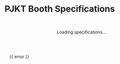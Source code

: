# PJKT Booth Specifications

<script setup>
import { onMounted, ref, nextTick, onUnmounted } from 'vue'
import * as THREE from 'three'

const specs = ref({
  // Fallback specs in case API is unavailable
  MaxTriangles: 50000,
  MaxMaterial: 4,          // Updated to 4
  MaxStaticMeshes: 100,
  MaxDims: [6, 6, 7],     // Updated dimensions
  MaxDimsMargin: 0.5,
  MaxBuildSize: 8,
  MaxFileSize: 50,        // Updated to 50
  MaxVram: 35,            // Updated to 35
  MaxPickups: 10,
  MaxAvatarPedestals: 2,
  MaxPortals: 1,
  MaxTextMeshPro: 1,      // Updated to 1
  MaxParticles: 50,       // Updated to 50
  MaxMirrors: 0,
  MaxSkinnedMeshRenderers: 1,  // Updated to 1
  MaxAnimators: 1,        // Updated to 1
  MaxAnimations: 8,       // Updated to 8
  MaxUdonScripts: 10,
  UdonWhitelist: [
    'Default SDK Scripts',
    "Packages/com.vrchat.worlds/Samples/UdonExampleScene/UdonProgramSources/AvatarPedestal Program.asset",
    "Packages/com.vrchat.worlds/Samples/UdonExampleScene/UdonProgramSources/DownloadString.asset",
    "Packages/com.vrchat.worlds/Samples/UdonExampleScene/Prefabs/VRCChair/StationGraph.asset"
  ]
})
const loading = ref(true)
const error = ref(null)
const eventName = ref('')
const eventInfo = ref(null)

// Three.js setup for booth preview
const canvasRef = ref(null)
let renderer, scene, camera, animationFrameId

function createTextSprite(text, position, color = '#ff69b4') {
  const canvas = document.createElement('canvas')
  const context = canvas.getContext('2d')
  
  // Tiny text with high resolution for crispness
  const padding = 1
  context.font = 'Bold 8px Inter, -apple-system, BlinkMacSystemFont'
  const textWidth = context.measureText(text).width
  const width = textWidth + padding * 2
  const height = 9
  
  canvas.width = width * 8
  canvas.height = height * 8
  context.scale(8, 8)
  
  context.fillStyle = '#ffffff'
  context.textAlign = 'center'
  context.textBaseline = 'middle'
  context.fillText(text, width / 2, height / 2)
  
  const texture = new THREE.CanvasTexture(canvas)
  texture.minFilter = THREE.LinearFilter
  texture.magFilter = THREE.LinearFilter
  
  const spriteMaterial = new THREE.SpriteMaterial({ 
    map: texture,
    transparent: true,
    depthTest: false,
    sizeAttenuation: false
  })
  
  const sprite = new THREE.Sprite(spriteMaterial)
  sprite.scale.set(width / 100, height / 100, 1)
  sprite.position.copy(new THREE.Vector3(position.x, position.y, position.z))
  
  sprite.onBeforeRender = (renderer, scene, camera) => {
    sprite.position.copy(new THREE.Vector3(position.x, position.y, position.z))
    sprite.quaternion.copy(camera.quaternion)
  }
  
  return sprite
}

function createMeasurementTick(start, end, color = 0xff69b4) {  // Changed to hot pink
  const geometry = new THREE.BufferGeometry().setFromPoints([start, end])
  const material = new THREE.LineBasicMaterial({ 
    color: color,
    opacity: 0.6,
    transparent: true
  })
  return new THREE.Line(geometry, material)
}

function initThreeJS() {
  const container = canvasRef.value
  if (!container) return

  scene = new THREE.Scene()
  scene.background = new THREE.Color('#242424')

  const aspect = container.clientWidth / container.clientHeight
  camera = new THREE.PerspectiveCamera(45, aspect, 0.1, 1000)
  const radius = 18
  camera.position.set(radius * 0, 9, radius * 0)
  camera.lookAt(0, 0, 0)

  renderer = new THREE.WebGLRenderer({
    canvas: container,
    antialias: true,
    alpha: true
  })
  renderer.setPixelRatio(window.devicePixelRatio)
  renderer.setSize(container.clientWidth, container.clientHeight, false)

  const gridHelper = new THREE.GridHelper(10, 10, 0x666666, 0x444444)
  gridHelper.material.opacity = 0.3
  gridHelper.material.transparent = true
  scene.add(gridHelper)

  // Add arrow helper to show forward direction
  const arrowDir = new THREE.Vector3(0, 0, 1)
  arrowDir.normalize()
  const arrowOrigin = new THREE.Vector3(0, 0.1, 0)
  const arrowLength = 2
  const arrowColor = 0x00ff00 // Green color
  const headLength = 0.4
  const headWidth = 0.3
  const arrowHelper = new THREE.ArrowHelper(arrowDir, arrowOrigin, arrowLength, arrowColor, headLength, headWidth)
  scene.add(arrowHelper)

  if (!specs.value?.MaxDims) return
  const [width, length, height] = specs.value.MaxDims

  const colors = [
    new THREE.Color(0xff69b4),
    new THREE.Color(0xff1493),
    new THREE.Color(0xda70d6),
    new THREE.Color(0x9370db),
    new THREE.Color(0x8a2be2)
  ]
  
  let colorIndex = 0
  let nextColorIndex = 1
  let colorTransition = 0

  const geometry = new THREE.BoxGeometry(width, height, length)
  const material = new THREE.MeshPhysicalMaterial({
    color: colors[0],
    transparent: true,
    opacity: 0.1,  // More transparent
    metalness: 0.9,
    roughness: 0.2,
    reflectivity: 0.7,
    clearcoat: 0.3,
    clearcoatRoughness: 0.2,
    side: THREE.DoubleSide,
    depthWrite: false  // Don't write to depth buffer
  })

  const cube = new THREE.Mesh(geometry, material)
  cube.position.y = height / 2
  cube.renderOrder = 1  // Render after lines
  scene.add(cube)

  const edgesGeometry = new THREE.EdgesGeometry(geometry)
  const edgesLayers = colors.map((color, i) => {
    // Create inner edges
    const innerEdges = new THREE.LineSegments(
      edgesGeometry,
      new THREE.LineBasicMaterial({
        color,
        transparent: true,
        opacity: 0.9,
        depthTest: false,
        depthWrite: false,
        linewidth: 2
      })
    )
    innerEdges.position.y = height / 2
    innerEdges.renderOrder = 2
    scene.add(innerEdges)

    // Create slightly offset outer edges
    const outerEdges = new THREE.LineSegments(
      edgesGeometry,
      new THREE.LineBasicMaterial({
        color,
        transparent: true,
        opacity: 0.6,
        depthTest: false,
        depthWrite: false,
        linewidth: 1
      })
    )
    outerEdges.position.y = height / 2
    outerEdges.scale.set(1.001 + i * 0.001, 1.001 + i * 0.001, 1.001 + i * 0.001)
    outerEdges.renderOrder = 3
    scene.add(outerEdges)

    return { inner: innerEdges, outer: outerEdges }
  })

  const labels = [
    { text: `${width}m`, position: { x: 0, y: 0.3, z: -length/2 - 0.2 } },
    { text: `${length}m`, position: { x: -width/2 - 0.2, y: 0.3, z: 0 } },
    { text: `${height}m`, position: { x: -width/2 - 0.4, y: height/2, z: -length/2 - 0.2 } }
  ]

  labels.forEach(label => scene.add(createTextSprite(label.text, label.position)))

  const ambientLight = new THREE.AmbientLight(0xffffff, 0.5)
  scene.add(ambientLight)

  const directionalLight = new THREE.DirectionalLight(0xffffff, 0.8)
  directionalLight.position.set(5, 10, 5)
  scene.add(directionalLight)

  function animate() {
    if (!scene || !camera) return
    
    animationFrameId = requestAnimationFrame(animate)
    theta += 0.001

    camera.position.x = radius * Math.cos(theta)
    camera.position.z = radius * Math.sin(theta)
    camera.lookAt(0, height/4, 0)

    colorTransition += 0.005
    if (colorTransition >= 1) {
      colorTransition = 0
      colorIndex = nextColorIndex
      nextColorIndex = (nextColorIndex + 1) % colors.length
    }

    const currentColor = colors[colorIndex]
    const nextColor = colors[nextColorIndex]
    const lerpedColor = new THREE.Color()
    lerpedColor.lerpColors(currentColor, nextColor, colorTransition)

    material.color.copy(lerpedColor)
    edgesLayers.forEach(({ inner, outer }, i) => {
      const edgeColor = new THREE.Color()
      edgeColor.lerpColors(currentColor, nextColor, colorTransition + i * 0.2)
      inner.material.color.copy(edgeColor)
      outer.material.color.copy(edgeColor)
    })

    scene.traverse((object) => {
      if (object.isSprite && object.onBeforeRender) {
        object.onBeforeRender(renderer, scene, camera)
      }
    })

    renderer.render(scene, camera)
  }

  let theta = 0
  animate()

  const handleResize = () => {
    if (!container || !camera || !renderer) return
    const width = container.clientWidth
    const height = container.clientHeight
    camera.aspect = width / height
    camera.updateProjectionMatrix()
    renderer.setSize(width, height, false)
  }

  window.addEventListener('resize', handleResize)
  handleResize()
}

onMounted(async () => {
  try {
    const response = await fetch('https://api.projektcommunity.com/projects', {
      mode: 'cors',
      headers: {
        'Accept': 'application/json'
      }
    })
    if (!response.ok) {
      throw new Error('API response was not ok')
    }
    const data = await response.json()
    const now = new Date()
    
    // Find the closest future event that's accepting booths
    const futureEvents = data.projects
      .filter(p => p.accepting_booth && p.booth_requirements && new Date(p.start_date) > now)
      .sort((a, b) => new Date(a.start_date) - new Date(b.start_date))

    if (futureEvents.length === 0) {
      error.value = 'No upcoming events are currently accepting booths'
      loading.value = false
      return
    }

    const nextEvent = futureEvents[0]
    specs.value = nextEvent.booth_requirements
    eventName.value = nextEvent.name
    eventInfo.value = {
      startDate: new Date(nextEvent.start_date).toLocaleDateString(),
      endDate: new Date(nextEvent.end_date).toLocaleDateString(),
      deadline: new Date(nextEvent.booth_deadline_date).toLocaleDateString(),
      logo: nextEvent.Logo?.path,
      preview: nextEvent.preview_link
    }
    loading.value = false
    
    // Initialize Three.js only after specs are loaded
    nextTick(() => {
      if (canvasRef.value && specs.value) {
        initThreeJS()
      }
    })
  } catch (e) {
    error.value = 'Using fallback specifications - API is currently unavailable'
    loading.value = false
    // We'll still initialize Three.js with fallback specs
    nextTick(() => {
      if (canvasRef.value) {
        initThreeJS()
      }
    })
  }
})

onUnmounted(() => {
  // Cleanup Three.js resources
  if (animationFrameId) {
    cancelAnimationFrame(animationFrameId)
  }
  if (renderer) {
    renderer.dispose()
  }
  if (scene) {
    scene.traverse((object) => {
      if (object.geometry) {
        object.geometry.dispose()
      }
      if (object.material) {
        if (Array.isArray(object.material)) {
          object.material.forEach(material => material.dispose())
        } else {
          object.material.dispose()
        }
      }
    })
  }
})

const formatNumber = (num) => num.toLocaleString()
</script>

<ClientOnly>

<div class="specifications-page">
<!-- Wrap all content in a scoped div -->

<div v-if="loading" class="loading">Loading specifications...</div>
<div v-else-if="error" class="error-message">{{ error }}</div>
<template v-else>

<div class="specs-content">
<div class="event-header">
    <img v-if="eventInfo.logo" :src="eventInfo.logo" :alt="eventName + ' logo'" class="event-logo">
    <div class="event-info">
        <h1 class="event-title">{{ eventName }}</h1>
        <div class="event-metadata">
            <div class="dates">
                <span class="icon">📅</span>
                <span>Event: {{ eventInfo.startDate }} - {{ eventInfo.endDate }}</span>
            </div>
            <div class="deadline">
                <span class="icon">⏰</span>
                <span>Booth submissions due: {{ eventInfo.deadline }}</span>
            </div>
            <div v-if="eventInfo.preview" class="preview-info">
                <a :href="eventInfo.preview" target="_blank" rel="noopener">
                    <span class="icon">🔍</span>
                    <span>Preview Event Space</span>
                </a>
            </div>
        </div>
    </div>
</div>

::: warning IMPORTANT NOTE
Before creating your booth, make sure to review all specifications carefully. The SDK makes sure everything is correct but staff may contact you for adjustments if needed.
:::

## 📐 Geometry and Gameobjects


**Maximum limits:**
<div class="specs-grid">
  <div class="spec-item">
    <div class="spec-value">{{ formatNumber(specs.MaxTriangles) }}</div>
    <div class="spec-label">Max Triangles</div>
  </div>
  <div class="spec-item">
    <div class="spec-value">{{ specs.MaxMaterial }}</div>
    <div class="spec-label">Material slots</div>
  </div>
  <div class="spec-item">
    <div class="spec-value">{{ specs.MaxStaticMeshes }}</div>
    <div class="spec-label">Static Meshes</div>
  </div>
</div>

::: info Static Flags
Objects that are not animated or interactive must have the following static flags enabled:
- Occludee Static
- Batching Static
- Contribute GI
- Reflection Probe Static

If you are not sure how to set these flags, the SDK will automatically set them for you when you build your booth.
:::

**Maximum Dimensions:**
<div class="dimensions-box">
  <div class="booth-preview">
    <canvas ref="canvasRef" class="preview-canvas"></canvas>
  </div>
  <div class="dimensions-info">
    <div class="dim">Width: {{ specs.MaxDims[0] }}m</div>
    <div class="dim">Length: {{ specs.MaxDims[1] }}m</div>
    <div class="dim">Height: {{ specs.MaxDims[2] }}m</div>
    <div v-if="specs.MaxDimsMargin" class="margin-note">
      ℹ️ Includes {{ specs.MaxDimsMargin }}m safety margin
    </div>
  </div>
</div>

## 💾 Size Requirements

<div class="resource-limits">
  <div class="resource-item">
    <span class="resource-icon">📦</span>
    <span class="resource-label">VRChat Build Size</span>
    <span class="resource-value">{{ specs.MaxBuildSize ?? 8 }} MB</span>
  </div>
  <div class="resource-item">
    <span class="resource-icon">💾</span>
    <span class="resource-label">Uncompressed Size</span>
    <span class="resource-value">{{ specs.MaxFileSize }} MB</span>
  </div>
  <div class="resource-item">
    <span class="resource-icon">🎮</span>
    <span class="resource-label">VRAM Usage</span>
    <span class="resource-value">{{ specs.MaxVram }} MB</span>
  </div>
</div>

## 🎮 Interactive Elements

::: info Pickup Physics
- Only kinematic pickups allowed
- No gravity or collision-based physics
:::

<div class="feature-grid">
  <div class="feature-card">
    <div class="feature-title">Pickups</div>
    <div class="feature-value">{{ specs.MaxPickups }}</div>
  </div>
  <div class="feature-card">
    <div class="feature-title">Avatar Pedestals</div>
    <div class="feature-value">{{ specs.MaxAvatarPedestals }}</div>
    <div class="feature-note">May be distance hidden</div>
  </div>
  <div class="feature-card">
    <div class="feature-title">Portals</div>
    <div class="feature-value">{{ specs.MaxPortals }}</div>
    <div class="feature-note">May be distance hidden</div>
  </div>
</div>

## 📱 Mobile & Quest Compatibility

::: warning Mobile & Quest Limitations
- All booth texture assets are limited to a maximum size of **1024x1024** (1K) on Quest platforms
- Many advanced shader features do not function properly on Quest
- Mobile & Quest users may have different visual experience due to this compared to PC users
- Test your booth on Quest if possible before submission, VRChat supports testing on Android based devices (Phones, Quests, Picos, etc)
:::

### Quest Shader Considerations
- **Avoid** complex effects like, not only for performance but also for compatibility
- **Test** your booth on a Quest if possible, ask staff for help if needed
- **Provide** simplified materials for Quest users when using complex shaders

### Quest Performance Tips
- Optimize texture usage - fewer, smaller textures perform better, **Also will make sure readability is good on Quest**
- You can use TMP for text instead of a texture to retain sharpness and readability while saving on texture size
- Consider providing a Quest-optimized version of your booth that uses fewer resources, helps with performance and compatibility and helps visitors around your booth!


## 🎨 Visuals and Audio

### Lighting Requirements
- All lights must be set to **Baked** mode
- Light intensity: Maximum 10
- Light range: Maximum 7m
- Lightprobes allowed
- No realtime or mixed lighting allowed
- No cubemaps allowed
- Lightmap settings will be enforced by SDK and might be adjusted on our side

### Shader Guidelines

**Custom Shaders**  
- Allowed, but prefer performance-friendly implementations.  
- Avoid using grab pass or screen space effects.

**Poiyomi Shader Notes**  
- **Avoid:** Poiyomi PRO shaders  
- **Use Instead:** Poiyomi Lite/World shaders, **Creator Companion VPM releases recommended** for compatibility purposes.
- **Ensure that all Poiyomi shaders are locked before building your booth.**

### Audio Requirements
- Sound effects only
- Must stay within booth area
- Non-intrusive to neighbors

### Visual Elements

<div class="feature-grid">
  <div class="feature-card">
    <div class="feature-title">TextMeshPro Components</div>
    <div class="feature-value">{{ specs.MaxTextMeshPro }}</div>
  </div>
  <div class="feature-card">
    <div class="feature-title">Active Particles</div>
    <div class="feature-value">{{ specs.MaxParticles }}</div>
    <div class="feature-note">No collision particles</div>
  </div>
</div>

## 🎬 Animations

<div class="feature-grid">
  <div class="feature-card">
    <div class="feature-title">Skinned Mesh Renderers</div>
    <div class="feature-value">{{ specs.MaxSkinnedMeshRenderers }}</div>
  </div>
  <div class="feature-card">
    <div class="feature-title">Animator Components</div>
    <div class="feature-value">{{ specs.MaxAnimators }}</div>
  </div>
  <div class="feature-card">
    <div class="feature-title">Animation Clips</div>
    <div class="feature-value">{{ specs.MaxAnimations }}</div>
  </div>
</div>

## 📜 Scripting

::: warning Script Limitations
- Maximum {{ specs.MaxUdonScripts }} Udon scripts per booth
- Only use approved scripts (listed below)
- No custom Udon scripting allowed
:::

### Approved Scripts
<div class="script-container">
  <div v-for="script in specs.UdonWhitelist" :key="script" class="script-item">
    <span class="script-icon">📄</span>
    {{ script.split('/').pop().replace('.asset', '') }}
  </div>
</div>

### VRC SDK Components
<div class="script-container">
  <div class="script-item">
    <span class="script-icon">📄</span>
    Avatar Pedestals
  </div>
  <div class="script-item">
    <span class="script-icon">📄</span>
    Portals
  </div>
  <div class="script-item">
    <span class="script-icon">📄</span>
    DownloadString
  </div>
  <div class="script-item">
    <span class="script-icon">📄</span>
    VRCChair
  </div>
</div>

## ⚠️ Final Notes

::: danger Important
- Unlisted features may not be supported, ask staff for clarification
- We may ask for changes to your booth if we deem it necessary
- Staff will contact for necessary changes if needed
:::

::: tip Support
- Need buttons? Check out the [components page](/booths/components)
- Have question? Feedback? Shoot us a message in our Discord representative channels
:::

</div>


</template>

</div>

</ClientOnly>

<style scoped>
/* Scope all styles to specifications-page */
.specifications-page {
  /* Base wrapper styles */
  width: 100%;
  max-width: 100%;
}

.specifications-page .event-logo {
  width: 64px;
  height: 64px;
  object-fit: contain;
  border-radius: 8px;
}

.specifications-page .specs-content {
  margin: 0;
}

.specifications-page h1 {
  margin-bottom: 0;
}

.specifications-page h2.event-title {
  margin: 0 0 0.25rem;
  font-size: 1.85rem;
  color: var(--vp-c-text-1);
  text-shadow: none;
  font-weight: 700;
}

.specifications-page h2 {
  margin-top: 2rem;
  margin-bottom: 1rem;
}

.specifications-page .loading {
  text-align: center;
  padding: 2rem;
  color: var(--vp-c-text-2);
}

.specifications-page .error-message {
  color: var(--vp-c-danger);
  padding: 1rem;
  border: 1px solid var(--vp-c-danger);
  border-radius: 6px;
  margin: 1rem 0;
}

.specifications-page .event-header {
  display: flex;
  gap: 1.5rem;
  align-items: flex-start;
  margin: 0;
  padding: 1rem;
  background: linear-gradient(135deg, 
    var(--vp-c-bg-soft) 0%,
    var(--vp-c-bg) 100%
  );
  border: 1px solid var(--vp-c-divider);
  border-radius: 10px;
  box-shadow: 0 1px 3px rgba(0, 0, 0, 0.05);
}

.specifications-page .event-info {
  display: block;
  min-height: min-content;
  overflow: hidden;
  height: auto;
  float: left;
  clear: both;
}

.specifications-page .event-metadata {
  margin-top: 0.25rem;
}

.specifications-page .dates, .deadline {
  display: flex;
  align-items: center;
  gap: 0.5rem;
  color: var(--vp-c-text-1);
  font-size: 0.95rem;
  margin: 0;
  padding: 0.35rem 0;
  background: transparent;
  border: none;
  box-shadow: none;
}

.specifications-page .dates:hover, .deadline:hover {
  background: transparent;
}

.specifications-page .preview-info {
  margin-top: 0.75rem;
  padding-top: 0.25rem;
  border-top: 1px solid var(--vp-c-divider);
}

.specifications-page .preview-info a {
  background: var(--vp-c-brand);
  color: white;
  padding: 0.4rem 0.85rem;
  border-radius: 6px;
  font-size: 0.9rem;
  font-weight: 500;
  transition: all 0.15s ease-out;
  box-shadow: 0 1px 2px rgba(0, 0, 0, 0.05);
}

.specifications-page .preview-info a:hover {
  background: var(--vp-c-brand-dark);
  transform: translateY(-1px);
  box-shadow: 0 2px 4px rgba(0, 0, 0, 0.1);
}

.specifications-page .specs-grid {
  display: grid;
  grid-template-columns: repeat(auto-fit, minmax(200px, 1fr));
  gap: 1rem;
  margin: 1rem 0;
}

.specifications-page .spec-item {
  padding: 1rem;
  text-align: center;
  background: var(--vp-c-bg-soft);
  border-radius: 8px;
}

.specifications-page .spec-value {
  font-size: 1.5rem;
  font-weight: bold;
  color: var(--vp-c-brand);
}

.specifications-page .spec-label {
  margin-top: 0.5rem;
  color: var(--vp-c-text-2);
}

.specifications-page .dimensions-box {
  display: flex;
  flex-direction: column;
  gap: 0.75rem;
  margin: 0.75rem 0;
  padding: 0.75rem;
  background: var(--vp-c-bg-soft);
  border-radius: 6px;
}

.specifications-page .dimensions-info {
  display: grid;
  grid-template-columns: repeat(auto-fit, minmax(120px, 1fr));
  gap: 0.75rem;
}

.specifications-page .dim {
  text-align: center;
  font-weight: 500;
  font-size: 0.95rem;
  padding: 0.5rem;
  background: var(--vp-c-bg);
  border-radius: 4px;
}

.specifications-page .resource-limits {
  display: grid;
  grid-template-columns: repeat(auto-fit, minmax(200px, 1fr));
  gap: 1rem;
  margin: 1rem 0;
}

.specifications-page .resource-item {
  text-align: center;
  padding: 1.25rem 1rem;
  background: var(--vp-c-bg-soft);
  border-radius: 8px;
  display: flex;
  flex-direction: column;
  align-items: center;
  gap: 0.5rem;
}

.specifications-page .resource-icon {
  font-size: 1.2rem;
}

.specifications-page .resource-label {
  color: var(--vp-c-text-2);
}

.specifications-page .resource-value {
  font-size: 1.5rem;
  font-weight: bold;
  color: var(--vp-c-brand);
  margin-top: 0.25rem;
}

.specifications-page .feature-grid {
  display: grid;
  grid-template-columns: repeat(auto-fit, minmax(180px, 1fr));
  gap: 1rem;
  margin: 1rem 0;
}

.specifications-page .feature-card {
  padding: 1rem;
  background: var(--vp-c-bg-soft);
  border-radius: 8px;
  text-align: center;
}

.specifications-page .feature-title {
  font-weight: 500;
  color: var(--vp-c-text-2);
}

.specifications-page .feature-value {
  font-size: 1.5rem;
  font-weight: bold;
  margin: 0.5rem 0;
  color: var (--vp-c-brand);
}

.specifications-page .feature-note {
  font-size: 0.9rem;
  color: var(--vp-c-text-2);
}

.specifications-page .script-container {
  display: grid;
  grid-template-columns: repeat(auto-fit, minmax(250px, 1fr));
  gap: 0.5rem;
  background: var(--vp-c-bg-soft);
  border-radius: 8px;
  padding: 1rem;
  margin: 1rem 0;
}

.specifications-page .script-item {
  display: flex;
  align-items: center;
  gap: 0.5rem;
  padding: 0.5rem;
  background: var(--vp-c-bg);
  border-radius: 4px;
  font-family: monospace;
}

.specifications-page .script-icon {
  opacity: 0.7;
}

.specifications-page .icon {
  display: inline-flex;
  align-items: center;
  justify-content: center;
  width: 1.25rem;
  height: 1.25rem;
  font-size: 1rem;
  opacity: 0.8;
}

.specifications-page .booth-preview {
  width: 100%;
  height: 400px;
  background: var(--vp-c-bg);
  border-radius: 8px;
  overflow: hidden;
  margin-bottom: 1rem;
  border: 1px solid var(--vp-c-divider);
}

.specifications-page .preview-canvas {
  width: 100%;
  height: 100%;
}

@media (max-width: 640px) {
  .specifications-page .event-header {
    flex-direction: column;
    align-items: center;
    text-align: center;
    padding: 1.25rem;
    gap: 1rem;
  }
  
  .specifications-page .event-logo {
    width: 48px;
    height: 48px;
  }
  
  .specifications-page .event-title {
    font-size: 1.6rem;
  }
  
  .specifications-page .event-metadata {
    align-items: center;
  }
  
  .specifications-page .dates, .deadline {
    justify-content: center;
    width: 100%;
  }
  
  .specifications-page .preview-info {
    width: 100%;
    display: flex;
    justify-content: center;
  }
  
  .specifications-page .preview-info a {
    width: 100%;
    justify-content: center;
  }
}
</style>